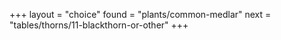 +++
layout = "choice"
found = "plants/common-medlar"
next = "tables/thorns/11-blackthorn-or-other"
+++
